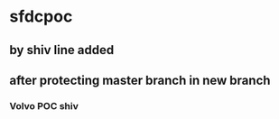 # sfdcpoc

## by shiv line added

## after protecting master branch in new branch

### Volvo POC shiv 